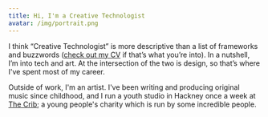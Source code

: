 ```yaml
---
title: Hi, I'm a Creative Technologist
avatar: /img/portrait.png
---
```

I think “Creative Technologist” is more descriptive than a list of frameworks and buzzwords (<a href="CV.pdf" target="_blank">check out my CV</a> if that’s what you’re into). In a nutshell, I’m into tech and art. At the intersection of the two is design, so that’s where I've spent most of my career. 

Outside of work, I'm an artist. I've been writing and producing original music since childhood, and I run a youth studio in Hackney once a week at [The Crib](https://thecrib.org.uk/); a young people's charity which is run by some incredible people.